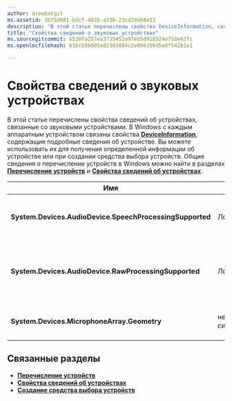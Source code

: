 ```yaml
---
author: drewbatgit
ms.assetid: 3b75d881-bdcf-402b-a330-23cd29d68e53
description: "В этой статье перечислены свойства DeviceInformation, связанные со звуковыми устройствами"
title: "Свойства сведений о звуковых устройствах"
ms.sourcegitcommit: 6530fa257ea3735453a97eb5d916524e750e62fc
ms.openlocfilehash: b1bcb5b005e82303884c2e096356d5a0f542b1e1

---
```


# Свойства сведений о звуковых устройствах

В этой статье перечислены свойства сведений об устройствах, связанные со звуковыми устройствами. В Windows с каждым аппаратным устройством связаны свойства [**DeviceInformation**](https://msdn.microsoft.com/library/windows/apps/BR225393), содержащие подробные сведения об устройстве. Вы можете использовать их для получения определенной информации об устройстве или при создании средства выбора устройств. Общие сведения о перечислении устройств в Windows можно найти в разделах [**Перечисление устройств**](../devices-sensors/enumerate-devices.md) и [**Свойства сведений об устройствах**](../devices-sensors/device-information-properties.md).


|Имя|Тип|Описание|
|------------------------------------------------------------|------------|------------------------------------------------------|
|**System.Devices.AudioDevice.SpeechProcessingSupported**|Логическое|Указывает, поддерживает ли звуковое устройство обработку речи.|
|**System.Devices.AudioDevice.RawProcessingSupported**|Логическое|Указывает, поддерживает ли звуковое устройство обработку необработанных данных.|
|**System.Devices.MicrophoneArray.Geometry**|неподписанный символ[]|Геометрические данные для набора микрофонов.|
## Связанные разделы

* [**Перечисление устройств**](../devices-sensors/enumerate-devices.md)
* [**Свойства сведений об устройствах**](../devices-sensors/device-information-properties.md)
* [**Создание средства выбора устройств**](../devices-sensors/build-a-device-selector.md)







<!--HONumber=Jun16_HO4-->


